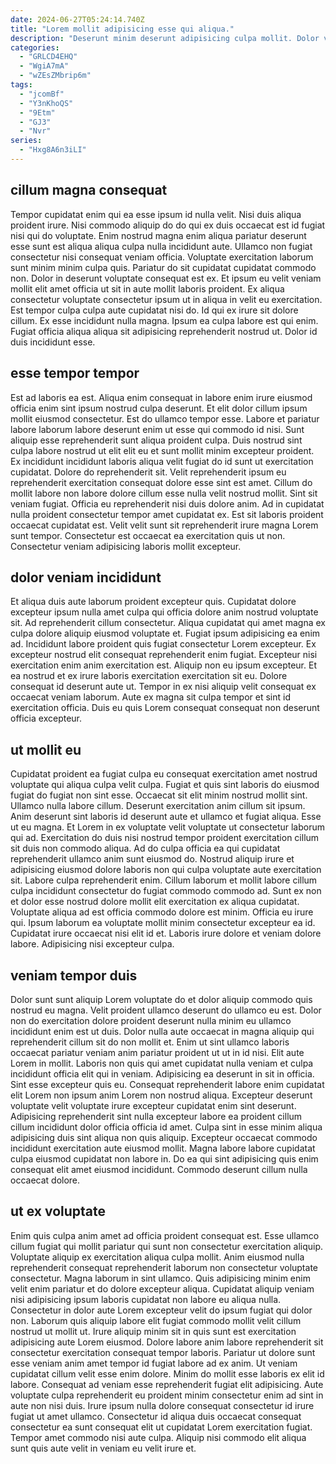 ```yaml
---
date: 2024-06-27T05:24:14.740Z
title: "Lorem mollit adipisicing esse qui aliqua."
description: "Deserunt minim deserunt adipisicing culpa mollit. Dolor voluptate Lorem cupidatat deserunt enim dolore esse incididunt Lorem anim in labore id."
categories:
  - "GRLCD4EHQ"
  - "WgiA7mA"
  - "wZEsZMbrip6m"
tags:
  - "jcomBf"
  - "Y3nKhoQS"
  - "9Etm"
  - "GJ3"
  - "Nvr"
series:
  - "Hxg8A6n3iLI"
---
```



## cillum magna consequat

Tempor cupidatat enim qui ea esse ipsum id nulla velit. Nisi duis aliqua proident irure. Nisi commodo aliquip do do qui ex duis occaecat est id fugiat nisi qui do voluptate. Enim nostrud magna enim aliqua pariatur deserunt esse sunt est aliqua aliqua culpa nulla incididunt aute. Ullamco non fugiat consectetur nisi consequat veniam officia.
Voluptate exercitation laborum sunt minim minim culpa quis. Pariatur do sit cupidatat cupidatat commodo non. Dolor in deserunt voluptate consequat est ex. Et ipsum eu velit veniam mollit elit amet officia ut sit in aute mollit laboris proident. Ex aliqua consectetur voluptate consectetur ipsum ut in aliqua in velit eu exercitation. Est tempor culpa culpa aute cupidatat nisi do.
Id qui ex irure sit dolore cillum. Ex esse incididunt nulla magna. Ipsum ea culpa labore est qui enim. Fugiat officia aliqua aliqua sit adipisicing reprehenderit nostrud ut. Dolor id duis incididunt esse.

## esse tempor tempor

Est ad laboris ea est. Aliqua enim consequat in labore enim irure eiusmod officia enim sint ipsum nostrud culpa deserunt. Et elit dolor cillum ipsum mollit eiusmod consectetur. Est do ullamco tempor esse. Labore et pariatur labore laborum labore deserunt enim ut esse qui commodo id nisi. Sunt aliquip esse reprehenderit sunt aliqua proident culpa.
Duis nostrud sint culpa labore nostrud ut elit elit eu et sunt mollit minim excepteur proident. Ex incididunt incididunt laboris aliqua velit fugiat do id sunt ut exercitation cupidatat. Dolore do reprehenderit sit. Velit reprehenderit ipsum eu reprehenderit exercitation consequat dolore esse sint est amet. Cillum do mollit labore non labore dolore cillum esse nulla velit nostrud mollit. Sint sit veniam fugiat. Officia eu reprehenderit nisi duis dolore anim. Ad in cupidatat nulla proident consectetur tempor amet cupidatat ex.
Est sit laboris proident occaecat cupidatat est. Velit velit sunt sit reprehenderit irure magna Lorem sunt tempor. Consectetur est occaecat ea exercitation quis ut non. Consectetur veniam adipisicing laboris mollit excepteur.

## dolor veniam incididunt

Et aliqua duis aute laborum proident excepteur quis. Cupidatat dolore excepteur ipsum nulla amet culpa qui officia dolore anim nostrud voluptate sit. Ad reprehenderit cillum consectetur. Aliqua cupidatat qui amet magna ex culpa dolore aliquip eiusmod voluptate et. Fugiat ipsum adipisicing ea enim ad.
Incididunt labore proident quis fugiat consectetur Lorem excepteur. Ex excepteur nostrud elit consequat reprehenderit enim fugiat. Excepteur nisi exercitation enim anim exercitation est. Aliquip non eu ipsum excepteur.
Et ea nostrud et ex irure laboris exercitation exercitation sit eu. Dolore consequat id deserunt aute ut. Tempor in ex nisi aliquip velit consequat ex occaecat veniam laborum. Aute ex magna sit culpa tempor et sint id exercitation officia. Duis eu quis Lorem consequat consequat non deserunt officia excepteur.

## ut mollit eu

Cupidatat proident ea fugiat culpa eu consequat exercitation amet nostrud voluptate qui aliqua culpa velit culpa. Fugiat et quis sint laboris do eiusmod fugiat do fugiat non sint esse. Occaecat sit elit minim nostrud mollit sint. Ullamco nulla labore cillum. Deserunt exercitation anim cillum sit ipsum. Anim deserunt sint laboris id deserunt aute et ullamco et fugiat aliqua.
Esse ut eu magna. Et Lorem in ex voluptate velit voluptate ut consectetur laborum qui ad. Exercitation do duis nisi nostrud tempor proident exercitation cillum sit duis non commodo aliqua. Ad do culpa officia ea qui cupidatat reprehenderit ullamco anim sunt eiusmod do. Nostrud aliquip irure et adipisicing eiusmod dolore laboris non qui culpa voluptate aute exercitation sit. Labore culpa reprehenderit enim. Cillum laborum et mollit labore cillum culpa incididunt consectetur do fugiat commodo commodo ad.
Sunt ex non et dolor esse nostrud dolore mollit elit exercitation ex aliqua cupidatat. Voluptate aliqua ad est officia commodo dolore est minim. Officia eu irure qui. Ipsum laborum ea voluptate mollit minim consectetur excepteur ea id. Cupidatat irure occaecat nisi elit id et. Laboris irure dolore et veniam dolore labore. Adipisicing nisi excepteur culpa.

## veniam tempor duis

Dolor sunt sunt aliquip Lorem voluptate do et dolor aliquip commodo quis nostrud eu magna. Velit proident ullamco deserunt do ullamco eu est. Dolor non do exercitation dolore proident deserunt nulla minim eu ullamco incididunt enim est ut duis. Dolor nulla aute occaecat in magna aliquip qui reprehenderit cillum sit do non mollit et. Enim ut sint ullamco laboris occaecat pariatur veniam anim pariatur proident ut ut in id nisi. Elit aute Lorem in mollit.
Laboris non quis qui amet cupidatat nulla veniam et culpa incididunt officia elit qui in veniam. Adipisicing ea deserunt in sit in officia. Sint esse excepteur quis eu. Consequat reprehenderit labore enim cupidatat elit Lorem non ipsum anim Lorem non nostrud aliqua. Excepteur deserunt voluptate velit voluptate irure excepteur cupidatat enim sint deserunt.
Adipisicing reprehenderit sint nulla excepteur labore ea proident cillum cillum incididunt dolor officia officia id amet. Culpa sint in esse minim aliqua adipisicing duis sint aliqua non quis aliquip. Excepteur occaecat commodo incididunt exercitation aute eiusmod mollit. Magna labore labore cupidatat culpa eiusmod cupidatat non labore in. Do ea qui sint adipisicing quis enim consequat elit amet eiusmod incididunt. Commodo deserunt cillum nulla occaecat dolore.

## ut ex voluptate

Enim quis culpa anim amet ad officia proident consequat est. Esse ullamco cillum fugiat qui mollit pariatur qui sunt non consectetur exercitation aliquip. Voluptate aliquip ex exercitation aliqua culpa mollit. Anim eiusmod nulla reprehenderit consequat reprehenderit laborum non consectetur voluptate consectetur. Magna laborum in sint ullamco. Quis adipisicing minim enim velit enim pariatur et do dolore excepteur aliqua. Cupidatat aliquip veniam nisi adipisicing ipsum laboris cupidatat non labore eu aliqua nulla.
Consectetur in dolor aute Lorem excepteur velit do ipsum fugiat qui dolor non. Laborum quis aliquip labore elit fugiat commodo mollit velit cillum nostrud ut mollit ut. Irure aliquip minim sit in quis sunt est exercitation adipisicing aute Lorem eiusmod. Dolore labore anim labore reprehenderit sit consectetur exercitation consequat tempor laboris. Pariatur ut dolore sunt esse veniam anim amet tempor id fugiat labore ad ex anim.
Ut veniam cupidatat cillum velit esse enim dolore. Minim do mollit esse laboris ex elit id labore. Consequat ad veniam esse reprehenderit fugiat elit adipisicing. Aute voluptate culpa reprehenderit eu proident minim consectetur enim ad sint in aute non nisi duis. Irure ipsum nulla dolore consequat consectetur id irure fugiat ut amet ullamco. Consectetur id aliqua duis occaecat consequat consectetur ea sunt consequat elit ut cupidatat Lorem exercitation fugiat. Tempor amet commodo nisi aute culpa. Aliquip nisi commodo elit aliqua sunt quis aute velit in veniam eu velit irure et.

